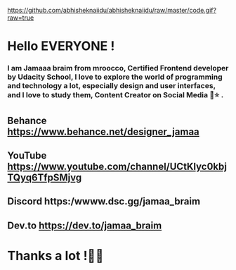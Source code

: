 https://github.com/abhisheknaiidu/abhisheknaiidu/raw/master/code.gif?raw=true

# Hello EVERYONE !
### I am Jamaaa braim from mroocco, Certified Frontend developer by Udacity School, I love to explore the world of programming and technology a lot, especially design and user interfaces, and I love to study them, Content Creator on Social Media 👑⭐ .

## Behance https://www.behance.net/designer_jamaa
## YouTube https://www.youtube.com/channel/UCtKIyc0kbjTQyq6TfpSMjvg
## Discord https:/wwww.dsc.gg/jamaa_braim
## Dev.to  https://dev.to/jamaa_braim

# Thanks a lot !🙏😍
